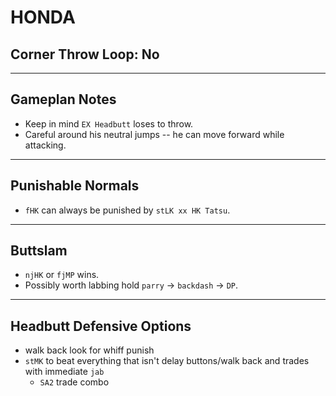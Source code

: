 # HONDA
## Corner Throw Loop: No
___
## Gameplan Notes
- Keep in mind `EX Headbutt` loses to throw.
- Careful around his neutral jumps -- he can move forward while attacking.
_____
## Punishable Normals
- `fHK` can always be punished by `stLK xx HK Tatsu`.
_____
## Buttslam 
- `njHK` or `fjMP` wins.
- Possibly worth labbing hold `parry` -> `backdash` -> `DP`.
-----
## Headbutt Defensive Options
- walk back look for whiff punish
- `stMK` to beat everything that isn't delay buttons/walk back and trades with immediate `jab`
  - `SA2` trade combo
